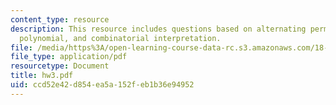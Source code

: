 ```yaml
---
content_type: resource
description: This resource includes questions based on alternating permutations, Tutte
  polynomial, and combinatorial interpretation.
file: /media/https%3A/open-learning-course-data-rc.s3.amazonaws.com/18-315-combinatorial-theory-introduction-to-graph-theory-extremal-and-enumerative-combinatorics-spring-2005/ccd52e42d854ea5a152feb1b36e94952_hw3.pdf
file_type: application/pdf
resourcetype: Document
title: hw3.pdf
uid: ccd52e42-d854-ea5a-152f-eb1b36e94952
---
```

